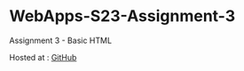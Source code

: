 # WebApps-S23-Assignment-3
Assignment 3 - Basic HTML

<a>Hosted at :</a> <a href="https://44-563-web-apps-s23.github.io/44563-webapps-assignment-3-chandan-vavilala/">GitHub </a>
